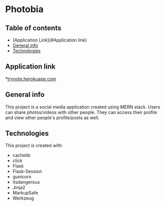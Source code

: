 # Photobia

## Table of contents
* [Application Link](#Application link)
* [General info](#general-info)
* [Technologies](#technologies)

## Application link

*[trynote.herokuapp.com](#trynote.herokuapp.com)

## General info
This project is a social media application created using MERN stack. Users can share photos/videos with other people. They can access their profile and view other people's profile/posts as well.

## Technologies
This project is created with:
* cachelib
* click
* Flask
* Flask-Session
* gunicorn
* itsdangerous
* Jinja2
* MarkupSafe
* Werkzeug
